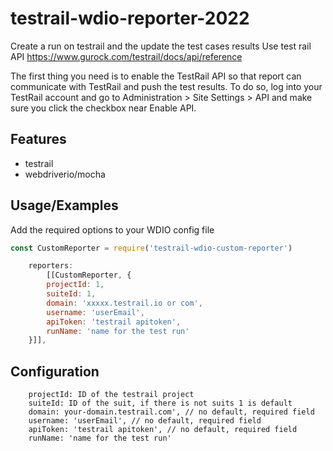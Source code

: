 
# testrail-wdio-reporter-2022

Create a run on testrail and the update the test cases results
Use test rail API https://www.gurock.com/testrail/docs/api/reference 

The first thing you need is to enable the TestRail API so that report can communicate with TestRail and push the test results.
To do so, log into your TestRail account and go to Administration > Site Settings > API and make sure you click the checkbox near Enable API.


## Features

- testrail
- webdriverio/mocha


## Usage/Examples
Add the required options to your WDIO config file

```javascript
const CustomReporter = require('testrail-wdio-custom-reporter')

    reporters: 
        [[CustomReporter, {
        projectId: 1,
        suiteId: 1,
        domain: 'xxxxx.testrail.io or com',
        username: 'userEmail',
        apiToken: 'testrail apitoken',
        runName: 'name for the test run'  
    }]],
```


## Configuration
        projectId: ID of the testrail project
        suiteId: ID of the suit, if there is not suits 1 is default 
        domain: your-domain.testrail.com', // no default, required field
        username: 'userEmail', // no default, required field
        apiToken: 'testrail apitoken', // no default, required field
        runName: 'name for the test run'
